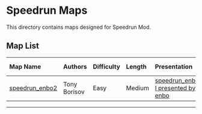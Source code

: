 # Speedrun Maps

This directory contains maps designed for Speedrun Mod.

## Map List

| Map Name                                       | Authors        | Difficulty | Length | Presentation | Release Date |
| :--------------------------------------------- | :------------- | :--------- | :----- | :-----       | :----------- |
| [speedrun_enbo2](./speedrun_enbo2)             | Tony Borisov   | Easy       | Medium | [speedrun_enbo2 І presented by enbo](https://www.youtube.com/watch?v=qHO66rAeI2w)             | 2015-03-30   |
<!-- Add new maps above this line -->
---
